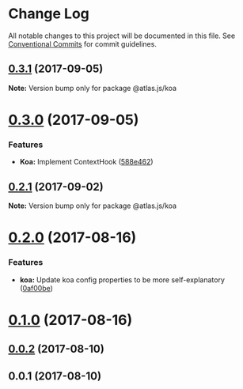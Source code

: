 # Change Log

All notable changes to this project will be documented in this file.
See [Conventional Commits](https://conventionalcommits.org) for commit guidelines.

<a name="0.3.1"></a>
## [0.3.1](https://github.com/strvcom/atlas.js/compare/@atlas.js/koa@0.3.0...@atlas.js/koa@0.3.1) (2017-09-05)




**Note:** Version bump only for package @atlas.js/koa

<a name="0.3.0"></a>
# [0.3.0](https://github.com/strvcom/atlas.js/compare/@atlas.js/koa@0.2.1...@atlas.js/koa@0.3.0) (2017-09-05)


### Features

* **Koa:** Implement ContextHook ([588e462](https://github.com/strvcom/atlas.js/commit/588e462))




<a name="0.2.1"></a>
## [0.2.1](https://github.com/strvcom/atlas.js/compare/@atlas.js/koa@0.2.0...@atlas.js/koa@0.2.1) (2017-09-02)




**Note:** Version bump only for package @atlas.js/koa

<a name="0.2.0"></a>
# [0.2.0](https://github.com/strvcom/atlas.js/compare/@atlas.js/koa@0.1.0...@atlas.js/koa@0.2.0) (2017-08-16)


### Features

* **koa:** Update koa config properties to be more self-explanatory ([0af00be](https://github.com/strvcom/atlas.js/commit/0af00be))




<a name="0.1.0"></a>
# [0.1.0](https://github.com/strvcom/atlas.js/compare/@atlas.js/koa@0.0.2...@atlas.js/koa@0.1.0) (2017-08-16)




<a name="0.0.2"></a>
## [0.0.2](https://github.com/strvcom/atlas.js/compare/@atlas.js/koa@0.0.1...@atlas.js/koa@0.0.2) (2017-08-10)




<a name="0.0.1"></a>
## 0.0.1 (2017-08-10)
